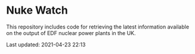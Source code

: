# Nuke Watch

This repository includes code for retrieving the latest information available on the output of EDF nuclear power plants in the UK.

Last updated: 2021-04-23 22:13